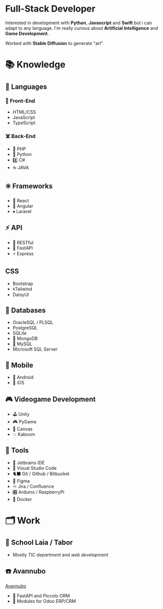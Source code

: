 # Full-Stack Developer
Interested in development with **Python**, **Javascript** and **Swift** but i can adapt to any language. I'm really curious about **Artificial Intelligence** and **Game Development**.

Worked with **Stable Diffusion** to generate "art".

# 📚 Knowledge
## 🐍 Languages

### 👻 Front-End 
- HTML/CSS
- JavaScript
- TypeScript

### ☠️ Back-End
- 🐘 PHP
- 🐍 Python
- #️⃣ C#
- ☕️ JAVA

## ✳️ Frameworks
- 💠 React
- 🔶 Angular
- ♦️ Laravel

## ⚡️ API
- 📍 RESTful
- 🐍 FastAPI
- ⚡️ Express

## CSS
- Bootstrap
- 🌀Tailwind
- DaisyUI

## 📀 Databases
-  OracleSQL / PLSQL
-  PostgreSQL
-  SQLite
-  🍃 MongoDB
-  🐘 MySQL
-  Microsoft SQL Server

## 📱 Mobile
- 🤖 Android
- 🍎 iOS

## 🎮 Videogame Development
- 🕹️ Unity
- 🎮 PyGame
- 🔺 Canvas
- 💥 Kaboom

## 🧰 Tools
- 🧠 Jetbrains IDE
- 📘 Visual Studio Code
- 🐈‍⬛ Git / Github / Bitbucket
- 🎨 Figma
- ♾️ Jira / Confluence
- 🎛️ Arduino / RaspberryPi
- 🐳 Docker

# 🗂️ Work
## 🏫 School Laia / Tabor
- Mostly *TIC department* and *web development*

## ☎️ Avannubo
[Avannubo](https://avannubo.com/)
- 🔰 FastAPI and Piccolo ORM
- 📂 Modules for Odoo ERP/CRM
